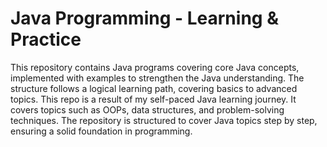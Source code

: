 # Java Programming - Learning & Practice
This repository contains Java programs covering core Java concepts, implemented with examples to strengthen the Java understanding. 
The structure follows a logical learning path, covering basics to advanced topics.
This repo is a result of my self-paced Java learning journey. It covers topics such as OOPs, data structures, and problem-solving techniques.
The repository is structured to cover Java topics step by step, ensuring a solid foundation in programming.
